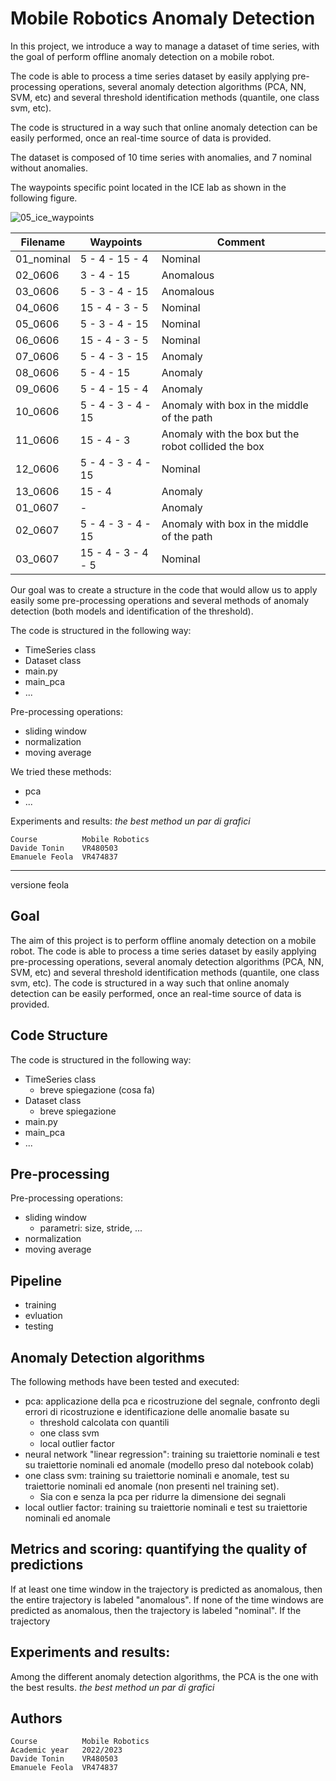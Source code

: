 # Mobile Robotics Anomaly Detection

In this project, we introduce a way to manage a dataset of time series, with the goal of perform offline anomaly detection on a mobile robot.

The code is able to process a time series dataset by easily applying pre-processing operations, several anomaly detection algorithms (PCA, NN, SVM, etc) and several threshold identification methods (quantile, one class svm, etc).

The code is structured in a way such that online anomaly detection can be easily performed, once an real-time source of data is provided.

The dataset is composed of 10 time series with anomalies, and 7 nominal without anomalies.

The waypoints specific point located in the ICE lab as shown in the following figure.

![05_ice_waypoints](/Users/davidetonin/Documents/univr/magistrale/mobile_robotics/mobile-robotics/doc/05_ice_waypoints.png)

| Filename   | Waypoints          | Comment                                             |
| ---------- | ------------------ | --------------------------------------------------- |
| 01_nominal | 5 - 4 - 15 - 4     | Nominal                                             |
| 02_0606    | 3 - 4 - 15         | Anomalous                                           |
| 03_0606    | 5 - 3 - 4 - 15     | Anomalous                                           |
| 04_0606    | 15 - 4 - 3 - 5     | Nominal                                             |
| 05_0606    | 5 - 3 - 4 - 15     | Nominal                                             |
| 06_0606    | 15 - 4 - 3 - 5     | Nominal                                             |
| 07_0606    | 5 - 4 - 3 - 15     | Anomaly                                             |
| 08_0606    | 5 - 4 - 15         | Anomaly                                             |
| 09_0606    | 5 - 4 - 15 - 4     | Anomaly                                             |
| 10_0606    | 5 - 4 - 3 - 4 - 15 | Anomaly with box in the middle of the path          |
| 11_0606    | 15 - 4 - 3         | Anomaly with the box but the robot collided the box |
| 12_0606    | 5 - 4 - 3 - 4 - 15 | Nominal                                             |
| 13_0606    | 15 - 4             | Anomaly                                             |
| 01_0607    | -                  | Anomaly                                             |
| 02_0607    | 5 - 4 - 3 - 4 - 15 | Anomaly with box in the middle of the path          |
| 03_0607    | 15 - 4 - 3 - 4 - 5 | Nominal                                             |

Our goal was to create a structure in the code that would allow us to apply easily some pre-processing operations and several methods of anomaly detection (both models and identification of the threshold).

The code is structured in the following way:
- TimeSeries class
- Dataset class
- main.py
- main_pca
- ...

Pre-processing operations:
- sliding window
- normalization
- moving average

We tried these methods:
- pca
- ...

Experiments and results:
*the best method*
*un par di grafici*


    Course          Mobile Robotics
    Davide Tonin    VR480503
    Emanuele Feola  VR474837


---
versione feola

## Goal
The aim of this project is to perform offline anomaly detection on a mobile robot.
The code is able to process a time series dataset by easily applying pre-processing operations, several anomaly detection algorithms (PCA, NN, SVM, etc) and several threshold identification methods (quantile, one class svm, etc).
The code is structured in a way such that online anomaly detection can be easily performed, once an real-time source of data is provided.

## Code Structure
The code is structured in the following way:
- TimeSeries class
	- breve spiegazione (cosa fa)
- Dataset class
	- breve spiegazione 
- main.py
- main_pca
- ...

## Pre-processing
Pre-processing operations:
- sliding window
	- parametri: size, stride, ...
- normalization
- moving average

## Pipeline
- training
- evluation
- testing

## Anomaly Detection algorithms
The following methods have been tested and executed:
- pca: applicazione della pca e ricostruzione del segnale, confronto degli errori di ricostruzione e identificazione delle anomalie basate su​  
	- threshold calcolata con quantili​
	- one class svm​
	- local outlier factor​​
- neural network "linear regression": training su traiettorie nominali e test su traiettorie nominali ed anomale (modello preso dal notebook colab)​
- one class svm: training su traiettorie nominali e anomale, test su traiettorie nominali ed anomale (non presenti nel training set).
	- Sia con e senza la pca per ridurre la dimensione dei segnali​
- local outlier factor: training su traiettorie nominali e test su traiettorie nominali ed anomale​ ​

## Metrics and scoring: quantifying the quality of predictions
If at least one time window in the trajectory is predicted as anomalous, then the entire trajectory is labeled "anomalous".
If none of the time windows are predicted as anomalous, then the trajectory is labeled "nominal".
If the trajectory 

## Experiments and results:
Among the different anomaly detection algorithms, the PCA is the one with the best results. 
*the best method*
*un par di grafici*

## Authors
    Course          Mobile Robotics
    Academic year   2022/2023
    Davide Tonin    VR480503
    Emanuele Feola  VR474837

